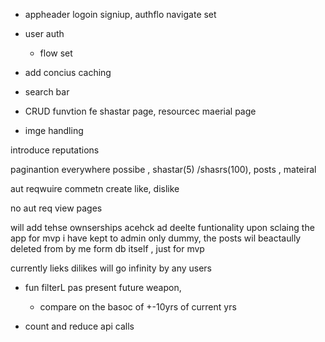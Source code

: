 - appheader logoin signiup, authflo navigate set
- user auth
  - flow set
- add concius caching
- search bar

- CRUD funvtion fe shastar page, resourcec maerial page
- imge handling

introduce reputations

paginantion everywhere possibe , shastar(5) /shasrs(100), posts , mateiral

aut reqwuire
commetn create
like, dislike

no aut req
view pages

will add tehse ownserships acehck ad deelte funtionality upon sclaing the app for mvp i have kept to admin only dummy, the posts wil beactaully deleted from by me form db itself , just for mvp 

currently lieks dilikes will go infinity by any users 


- fun filterL pas present future weapon, 
  - compare on the basoc of +-10yrs of current yrs

- count and reduce api calls 